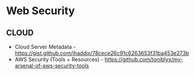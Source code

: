 # Web Security

## CLOUD
  * Cloud Server Metadata - https://gist.github.com/jhaddix/78cece26c91c6263653f31ba453e273b
  * AWS Security (Tools + Resources) - https://github.com/toniblyx/my-arsenal-of-aws-security-tools

